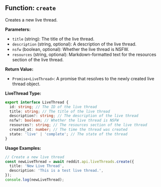 ## Function: `create`

Creates a new live thread.

**Parameters:**

- `title` (string): The title of the live thread.
- `description` (string, optional): A description of the live thread.
- `nsfw` (boolean, optional): Whether the live thread is NSFW.
- `resources` (string, optional): Markdown-formatted text for the resources section of the live thread.

**Return Value:**

- `Promise<LiveThread>`: A promise that resolves to the newly created live thread object.

**LiveThread Type:**

```typescript
export interface LiveThread {
  id: string; // The ID of the live thread
  title: string; // The title of the live thread
  description?: string; // The description of the live thread
  nsfw?: boolean; // Whether the live thread is NSFW
  resources?: string; // The resources section of the live thread
  created_at: number; // The time the thread was created
  state: 'live' | 'complete'; // The state of the thread
}
```

**Usage Examples:**

```typescript
// Create a new live thread
const newLiveThread = await reddit.api.liveThreads.create({
  title: 'New Live Thread',
  description: 'This is a test live thread.',
});
console.log(newLiveThread);
```
